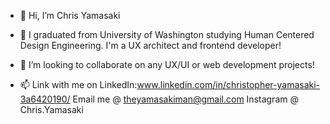 - 👋 Hi, I’m Chris Yamasaki

- 🌱 I graduated from University of Washington studying Human Centered Design Engineering. I'm a UX architect and frontend developer!

- 💞️ I’m looking to collaborate on any UX/UI or web development projects!

- 📫 Link with me on LinkedIn:www.linkedin.com/in/christopher-yamasaki-3a6420190/ 
Email me @ theyamasakiman@gmail.com
Instagram @ Chris.Yamasaki


